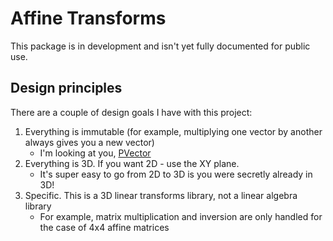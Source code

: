 # Affine Transforms

This package is in development and isn't yet fully documented for public use.

## Design principles

There are a couple of design goals I have with this project:

 1. Everything is immutable (for example, multiplying one vector by another always gives you a new vector)
    * I'm looking at you, [PVector](https://processing.org/reference/PVector.html)
 2. Everything is 3D. If you want 2D - use the XY plane.
    * It's super easy to go from 2D to 3D is you were secretly already in 3D!
 3. Specific. This is a 3D linear transforms library, not a linear algebra library
    * For example, matrix multiplication and inversion are only handled for the case of 4x4 affine matrices